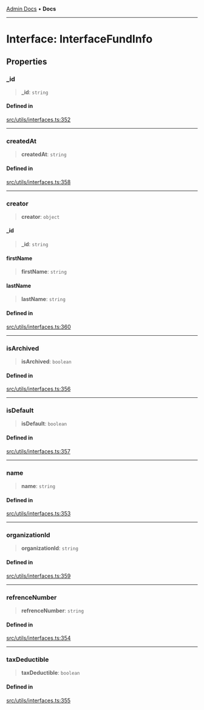 [Admin Docs](/) • **Docs**

***

# Interface: InterfaceFundInfo

## Properties

### \_id

> **\_id**: `string`

#### Defined in

[src/utils/interfaces.ts:352](https://github.com/PalisadoesFoundation/talawa-admin/blob/main/src/utils/interfaces.ts#L352)

***

### createdAt

> **createdAt**: `string`

#### Defined in

[src/utils/interfaces.ts:358](https://github.com/PalisadoesFoundation/talawa-admin/blob/main/src/utils/interfaces.ts#L358)

***

### creator

> **creator**: `object`

#### \_id

> **\_id**: `string`

#### firstName

> **firstName**: `string`

#### lastName

> **lastName**: `string`

#### Defined in

[src/utils/interfaces.ts:360](https://github.com/PalisadoesFoundation/talawa-admin/blob/main/src/utils/interfaces.ts#L360)

***

### isArchived

> **isArchived**: `boolean`

#### Defined in

[src/utils/interfaces.ts:356](https://github.com/PalisadoesFoundation/talawa-admin/blob/main/src/utils/interfaces.ts#L356)

***

### isDefault

> **isDefault**: `boolean`

#### Defined in

[src/utils/interfaces.ts:357](https://github.com/PalisadoesFoundation/talawa-admin/blob/main/src/utils/interfaces.ts#L357)

***

### name

> **name**: `string`

#### Defined in

[src/utils/interfaces.ts:353](https://github.com/PalisadoesFoundation/talawa-admin/blob/main/src/utils/interfaces.ts#L353)

***

### organizationId

> **organizationId**: `string`

#### Defined in

[src/utils/interfaces.ts:359](https://github.com/PalisadoesFoundation/talawa-admin/blob/main/src/utils/interfaces.ts#L359)

***

### refrenceNumber

> **refrenceNumber**: `string`

#### Defined in

[src/utils/interfaces.ts:354](https://github.com/PalisadoesFoundation/talawa-admin/blob/main/src/utils/interfaces.ts#L354)

***

### taxDeductible

> **taxDeductible**: `boolean`

#### Defined in

[src/utils/interfaces.ts:355](https://github.com/PalisadoesFoundation/talawa-admin/blob/main/src/utils/interfaces.ts#L355)
